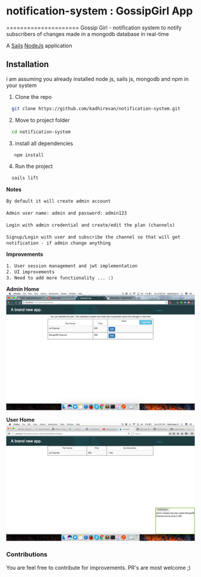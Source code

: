 # notification-system : GossipGirl App
=====================
Gossip Girl - notification system to notify subscribers of changes made in a mongodb database in  real-time

A [Sails](http://sailsjs.org) [NodeJs](https://nodejs.org/en/) application

## Installation
i am assuming you already installed node js, sails js, mongodb and npm in your system

1. Clone the repo

  ```bash
    git clone https://github.com/kadhiresan/notification-system.git
  ```

2. Move to project folder
  ```bash
	cd notification-system
  ```

3. install all dependencies
  ```bash
 	 npm install
  ```

4. Run the project
  ```bash
  	sails lift
  ```

**Notes**

	By default it will create admin account

	Admin user name: admin and password: admin123

	Login with admin credential and create/edit the plan (channels)

	Signup/Login with user and subscribe the channel so that will get notification - if admin change anything

**Improvements**

	1. User session management and jwt implementation
	2. UI improvements
	3. Need to add more functionality ... :)

**Admin Home**
![alt tag](https://github.com/kadhiresan/notification-system/blob/master/assets/images/admin_home_page.png)

**User Home**
![alt tag](https://github.com/kadhiresan/notification-system/blob/master/assets/images/user_home_page.png)

### Contributions

You are feel free to contribute for improvements. 
PR's are most welcome ;)	
